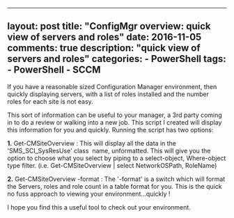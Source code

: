 ---
layout: post
title: "ConfigMgr overview: quick view of servers and roles"
date: 2016-11-05
comments: true
description: "quick view of servers and roles"
categories:
    - PowerShell
tags:
    - PowerShell
    - SCCM
----

If you have a reasonable sized Configuration Manager environment, then quickly displaying servers, with a list of roles installed and the number roles for each site is not easy. 

This sort of information can be useful to your manager, a 3rd party coming in to do a review or walking into a new job.
This script I created will display this information for you and quickly. Running the script has two options:

**1.** Get-CMSiteOverview : This will display all the data in the 'SMS_SCI_SysResUse' class  name, unformatted. This will give you the option to choose what you select by piping to a select-object, Where-object type filter. (i.e. Get-CMSiteOverview | select NetworkOSPath, RoleName)

**2.** Get-CMSiteOverview -format : The '-format' is a switch which will format the Servers, roles and role count in a table format for you. This is the quick no fuss approach to viewing your environment...quickly !

I hope you find this a useful tool to check out your environment. 

<script src="https://gist.github.com/Graham-Beer/bf9a4096e4e02fc3cbbdf30368ca6f06.js"></script>
